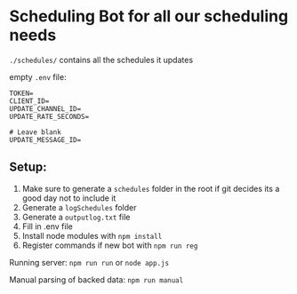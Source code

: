 # Scheduling Bot for all our scheduling needs

`./schedules/` contains all the schedules it updates

empty `.env` file:

```
TOKEN=
CLIENT_ID=
UPDATE_CHANNEL_ID=
UPDATE_RATE_SECONDS=

# Leave blank
UPDATE_MESSAGE_ID=
```

## Setup:
1. Make sure to generate a `schedules` folder in the root if git decides its a good day not to include it
2. Generate a `logSchedules` folder
3. Generate a `outputlog.txt` file
3. Fill in .env file
4. Install node modules with `npm install`
5. Register commands if new bot with `npm run reg`

Running server:
`npm run run` or `node app.js`

Manual parsing of backed data:
`npm run manual`